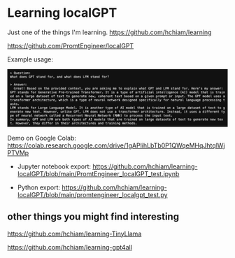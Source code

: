 # Learning localGPT

Just one of the things I'm learning. https://github.com/hchiam/learning

https://github.com/PromtEngineer/localGPT

Example usage:

![example response to the prompt "What does GPT stand for, and what does LFM stand for?"](https://github.com/hchiam/learning-localGPT/blob/main/example_usage.png)

Demo on Google Colab: https://colab.research.google.com/drive/1gAPlihLbTb0P1QWqeMHqJhtqlWjPTVMp

- Jupyter notebook export: https://github.com/hchiam/learning-localGPT/blob/main/PromtEngineer_localGPT_test.ipynb

- Python export: https://github.com/hchiam/learning-localGPT/blob/main/promtengineer_localgpt_test.py

## other things you might find interesting

https://github.com/hchiam/learning-TinyLlama

https://github.com/hchiam/learning-gpt4all
